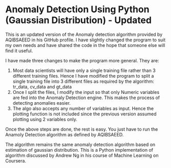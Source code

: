 # Anomaly Detection Using Python (Gaussian Distribution) - Updated

This is an updated version of the Anomaly detection algorithm provided by AQIBSAEED in his GitHub profile. I have slightly changed the program to suit my own needs and have shared the code in the hope that someone else will find it useful.

I have made three changes to make the program more general. They are:
1. Most data scientists will have only a single training file rather than 3 different training files. Hence I have modified the program to split a single training file into 3 different files as required by the algorithm: tr_data, cv_data and gt_data
2. Once I split the files, I modify the input so that only Numeric variables are fed into the Anomaly Detection engine. This makes the process of detecting anomalies easier.
3. The algo also accepts any number of variables as input. Hence the plotting function is not included since the previous version assumed plotting using 2 variables only. 

Once the above steps are done, the rest is easy. You just have to run the Anamoly Detection algorithm as defined by AQIBSAEED.

The algorithm remains the same anomaly detection algorithm based on estimation of gaussian distribution. This is a Python implementation of algorithm discussed by Andrew Ng in his course of Machine Learning on Coursera.  
